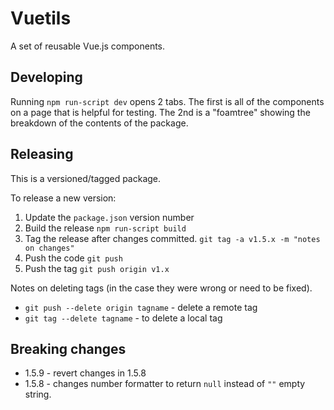 # Vuetils

A set of reusable Vue.js components.

## Developing

Running `npm run-script dev` opens 2 tabs. The first is all of the components on
a page that is helpful for testing. The 2nd is a "foamtree" showing the
breakdown of the contents of the package.

## Releasing

This is a versioned/tagged package.

To release a new version:

1. Update the `package.json` version number
2. Build the release `npm run-script build`
3. Tag the release after changes committed. `git tag -a v1.5.x -m "notes on changes"`
4. Push the code `git push`
5. Push the tag `git push origin v1.x`


Notes on deleting tags (in the case they were wrong or need to be fixed).

- `git push --delete origin tagname` - delete a remote tag
- `git tag --delete tagname` - to delete a local tag

## Breaking changes

- 1.5.9 - revert changes in 1.5.8
- 1.5.8 - changes number formatter to return `null` instead of `""` empty string.
